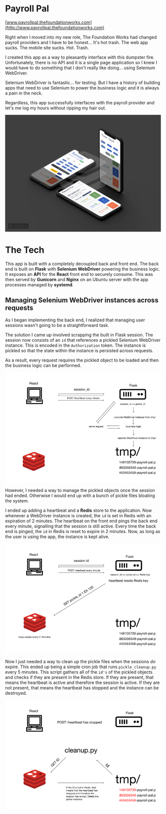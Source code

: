 # Payroll Pal
[www.payrollpal.thefoundationworks.com](http://www.payrollpal.thefoundationworks.com)

Right when I moved into my new role, The Foundation Works had changed payroll providers and I have to be honest... It's hot trash. The web app sucks. The mobile site sucks. Hot. Trash.

I created this app as a way to pleasantly interface with this dumpster fire. Unfortunately, there is no API and it is a single page application so I knew I would have to do something that I don't really like doing... using Selenium WebDriver.

Selenium WebDriver is fantastic... for testing. But I have a history of building apps that need to use Selenium to power the business logic and it is always a pain in the neck.

Regardless, this app successfully interfaces with the payroll provider and let's me log my hours without ripping my hair out.

![Screenshot](./back-end/screenshot.jpg)


# The Tech

This app is built with a completely decoupled back and front end. The back end is built on **Flask** with **Selenium WebDriver** powering the business logic. It exposes an **API** for the **React** front end to securely consume. This was then served by **Gunicorn** and **Nginx**  on an Ubuntu server with the app processes managed by **systemd**.

## Managing Selenium WebDriver instances across requests
As I began implementing the back end, I realized that managing user sessions wasn't going to be a straightforward task. 

The solution I came up involved scrapping the built in Flask session. The session now consists of an `id` that references a pickled Selenium WebDriver instance. This is encoded in the `Authorization` token. The instance is pickled so that the state within the instance is persisted across requests.

As a result, every request requires the pickled object to be loaded and then the business logic can be performed.

![Managing Instances](./back-end/managing-instances.png)

However, I needed a way to manage the pickled objects once the session had ended. Otherwise I would end up with a bunch of pickle files bloating the system.

I ended up adding a heartbeat and a **Redis** store to the application. Now whenever a WebDriver instance is created, the `id` is set in Redis with an expiration of 2 minutes. The heartbeat on the front end pings the back end every minute, signalling that the session is still active. Every time the back end is pinged, the `id` in Redis is reset to expire in 2 minutes. Now, as long as the user is using the app, the instance is kept alive.

![Redis](./back-end/redis.png)

Now I just needed a way to clean up the pickle files when the sessions *do* expire. This ended up being a simple cron job that runs `pickle_cleanup.py` every 5 minutes. This script gathers all of the `id's` of the pickled objects and checks if they are present in the Redis store. If they are present, that means the heartbeat is active and therefore the session is active. If they are not present, that means the heartbeat has stopped and the instance can be destroyed.

![Cleanup](./back-end/cleanup.png)